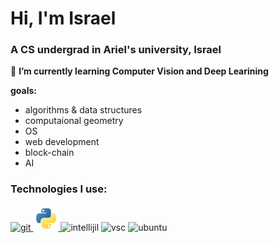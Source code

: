 <h1 align="left">Hi, I'm Israel</h1>
<h3 align="left">A CS undergrad in Ariel's university, Israel</h3>

🌱 **I’m currently learning Computer Vision and Deep Learining**

**goals:**
* algorithms & data structures
* computaional geometry
* OS
* web development
* block-chain
* AI


<h3 align="left">Technologies I use:</h3>
<p align="left"> <a href="https://git-scm.com/" target="_blank" rel="noreferrer"> <img src="https://www.vectorlogo.zone/logos/git-scm/git-scm-icon.svg" alt="git" width="40" height="40"/> </a> <a href="https://www.python.org" target="_blank" rel="noreferrer"> <img src="https://raw.githubusercontent.com/devicons/devicon/master/icons/python/python-original.svg" alt="python" width="40" height="40"/> </a>
<img src="https://upload.wikimedia.org/wikipedia/commons/9/9c/IntelliJ_IDEA_Icon.svg" alt="intellijil" width="40" height="40"/> </a> <img src="https://upload.wikimedia.org/wikipedia/commons/9/9a/Visual_Studio_Code_1.35_icon.svg" alt="vsc" width="40" height="40"/> </a> <img src="https://upload.wikimedia.org/wikipedia/commons/a/ab/Logo-ubuntu_cof-orange-hex.svg" alt="ubuntu" width="40" height="40"/> </a> </p>
